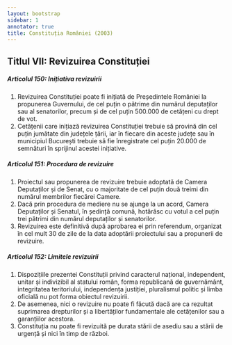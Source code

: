 ```yaml
---
layout: bootstrap
sidebar: 1
annotator: true
title: Constituția României (2003)
---
```


## Titlul VII: Revizuirea Constituției

##### **Articolul 150**: *Inițiativa revizuirii*

1. Revizuirea Constituției poate fi inițiată de Președintele României la propunerea Guvernului, de cel puțin o pătrime din numărul deputaților sau al senatorilor, precum și de cel puțin 500.000 de cetățeni cu drept de vot.
1. Cetățenii care inițiază revizuirea Constituției trebuie să provină din cel puțin jumătate din județele țării, iar în fiecare din aceste județe sau în municipiul București trebuie să fie înregistrate cel puțin 20.000 de semnături în sprijinul acestei inițiative.

##### **Articolul 151**: *Procedura de revizuire*

1. Proiectul sau propunerea de revizuire trebuie adoptată de Camera Deputaților și de Senat, cu o majoritate de cel puțin două treimi din numărul membrilor fiecărei Camere.
1. Dacă prin procedura de mediere nu se ajunge la un acord, Camera Deputaților și Senatul, în ședință comună, hotărăsc cu votul a cel puțin trei pătrimi din numărul deputaților și senatorilor.
1. Revizuirea este definitivă după aprobarea ei prin referendum, organizat în cel mult 30 de zile de la data adoptării proiectului sau a propunerii de revizuire.

##### **Articolul 152**: *Limitele revizuirii*

1. Dispozițiile prezentei Constituții privind caracterul național, independent, unitar și indivizibil al statului român, forma republicană de guvernământ, integritatea teritoriului, independența justiției, pluralismul politic și limba oficială nu pot forma obiectul revizuirii.
1. De asemenea, nici o revizuire nu poate fi făcută dacă are ca rezultat suprimarea drepturilor și a libertăților fundamentale ale cetățenilor sau a garanțiilor acestora.
1. Constituția nu poate fi revizuită pe durata stării de asediu sau a stării de urgență și nici în timp de război.
